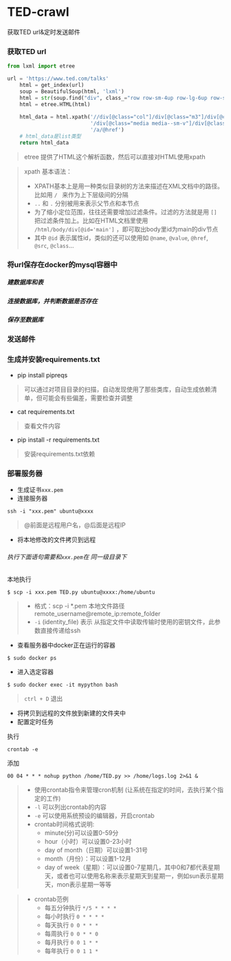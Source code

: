 # TED-crawl
获取TED url&amp;定时发送邮件

### 获取TED url
``` python
from lxml import etree

url = 'https://www.ted.com/talks'
    html = get_index(url)
    soup = BeautifulSoup(html, 'lxml')
    html = str(soup.find("div", class_="row row-sm-4up row-lg-6up row-skinny"))
    html = etree.HTML(html)
    
    html_data = html.xpath('//div[@class="col"]/div[@class="m3"]/div[@class="talk-link"]'
                           '/div[@class="media media--sm-v"]/div[@class="media__image media__image--thumb talk-link__image"]'
                           '/a/@href')
    # html_data是list类型
    return html_data
```
> etree 提供了HTML这个解析函数，然后可以直接对HTML使用xpath

> xpath 基本语法：
> * XPATH基本上是用一种类似目录树的方法来描述在XML文档中的路径。比如用 `/ ` 来作为上下层级间的分隔
> * `..` 和 `.` 分别被用来表示父节点和本节点
> * 为了缩小定位范围，往往还需要增加过滤条件。过滤的方法就是用 `[]` 把过滤条件加上。比如在HTML文档里使用 `/html/body/div[@id='main']` ，即可取出body里id为main的div节点
> * 其中 `@id` 表示属性id，类似的还可以使用如 `@name`, `@value`, `@href`, `@src`, `@class`...

### 将url保存在docker的mysql容器中
##### 建数据库和表
##### 连接数据库，并判断数据是否存在
##### 保存至数据库
### 发送邮件
### 生成并安装requirements.txt
* pip install pipreqs
> 可以通过对项目目录的扫描，自动发现使用了那些类库，自动生成依赖清单，但可能会有些偏差，需要检查并调整
* cat requirements.txt
> 查看文件内容
* pip install -r requirements.txt
> 安装requirements.txt依赖

### 部署服务器
* 生成证书`xxx.pem`
* 连接服务器
```
ssh -i "xxx.pem" ubuntu@xxxx
```
> @前面是远程用户名，@后面是远程IP

* 将本地修改的文件拷贝到远程
###### 执行下面语句需要和`xxx.pem`在 同一级目录下
本地执行
```
$ scp -i xxx.pem TED.py ubuntu@xxxx:/home/ubuntu
```
> * 格式：scp -i *.pem 本地文件路径  remote_username@remote_ip:remote_folder 
> * `-i` (identity_file) 表示 从指定文件中读取传输时使用的密钥文件，此参数直接传递给ssh 

* 查看服务器中docker正在运行的容器
```
$ sudo docker ps 
```

* 进入选定容器
```
$ sudo docker exec -it mypython bash
```
> `ctrl + D` 退出

* 将拷贝到远程的文件放到新建的文件夹中
* 配置定时任务

执行
```
crontab -e
```
添加
```
00 04 * * * nohup python /home/TED.py >> /home/logs.log 2>&1 &
```
> * 使用crontab指令来管理cron机制 (让系统在指定的时间，去执行某个指定的工作)
> * `-l` 可以列出crontab的内容
> * `-e` 可以使用系统预设的编辑器，开启crontab
> * crontab时间格式说明:
>    * minute(分)可以设置0-59分
>    * hour（小时）可以设置0-23小时
>    * day of month（日期）可以设置1-31号
>    * month（月份）：可以设置1-12月
>    * day of week（星期）：可以设置0-7星期几，其中0和7都代表星期天，或者也可以使用名称来表示星期天到星期一，例如sun表示星期天，mon表示星期一等等

> * crontab范例
>    * 每五分钟执行   `*/5 * * * *`
>    * 每小时执行     `0 * * * *`
>    * 每天执行       `0 0 * * *`
>    * 每周执行       `0 0 * * 0`
>    * 每月执行       `0 0 1 * *`
>    * 每年执行       `0 0 1 1 *`
